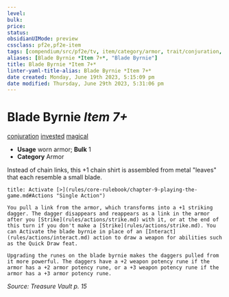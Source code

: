 ```yaml
---
level:
bulk:
price:
status:
obsidianUIMode: preview
cssclass: pf2e,pf2e-item
tags: [compendium/src/pf2e/tv, item/category/armor, trait/conjuration, trait/invested, trait/magical]
aliases: [Blade Byrnie *Item 7+*, "Blade Byrnie"]
title: Blade Byrnie *Item 7+*
linter-yaml-title-alias: Blade Byrnie *Item 7+*
date created: Monday, June 19th 2023, 5:15:09 pm
date modified: Thursday, June 29th 2023, 5:31:06 pm
---
```


# Blade Byrnie *Item 7+*

[conjuration](rules/traits/conjuration.md) [invested](rules/traits/invested.md) [magical](rules/traits/magical.md)  

- **Usage** worn armor; **Bulk** 1
- **Category** Armor

Instead of chain links, this +1 chain shirt is assembled from metal "leaves" that each resemble a small blade.

```ad-embed-ability
title: Activate [>](rules/core-rulebook/chapter-9-playing-the-game.md#Actions "Single Action")

You pull a link from the armor, which transforms into a +1 striking dagger. The dagger disappears and reappears as a link in the armor after you [Strike](rules/actions/strike.md) with it, or at the end of this turn if you don't make a [Strike](rules/actions/strike.md). You can Activate the blade byrnie in place of an [Interact](rules/actions/interact.md) action to draw a weapon for abilities such as the Quick Draw feat.

Upgrading the runes on the blade byrnie makes the daggers pulled from it more powerful. The daggers have a +2 weapon potency rune if the armor has a +2 armor potency rune, or a +3 weapon potency rune if the armor has a +3 armor potency rune.
```

*Source: Treasure Vault p. 15*
